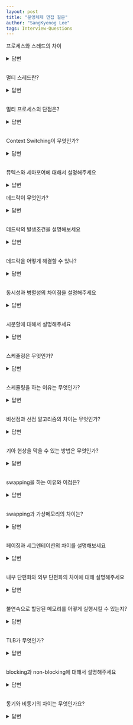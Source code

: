 ```yaml
---
layout: post
title: "운영체제 면접 질문"
author: "SangKyenog Lee"
tags: Interview-Questions
---
```


프로세스와 스레드의 차이
<details markdown="1">
<summary>답변</summary>

`프로세스는 메모리에 올라와 실행 중인 프로그램의 인스턴스이며 운영체제로부터 각 프로세스마다 독립적인 코드, 데이터, 스택, 힙 영역을 할당 받습니다. 스레드는 프로세스 내에서 실행되는 하나의 흐름이며, 스레드들은 코드, 데이터, 힙 영역을 공유하고 각 스레드마다 독립적인 스택 영역을 할당받습니다.`

</details>

<br>

멀티 스레드란?
<details markdown="1">
<summary>답변</summary>

`멀티 프로세스보다 멀티 스레드가 메모리 공간과 시스템 자원 소모가 적습니다. 데이터 섹션 또는 힙 영역으로 스레드 간의 통신이 가능하고 컨텍스트 스위칭이 발생하게 되면 스택영역만 처리하면 되기 때문입니다. 하지만 스레드 간 자원을 공유하기 때문에 동기화 작업이 필요합니다. 또한 공유로 인해 하나의 스레드가 종료되면 전체 스레드가 종료됩니다.`

</details>

<br>

멀티 프로세스의 단점은?
<details markdown="1">
<summary>답변</summary>

`프로세스 생성할때마다 시스템 콜이 발생하고 컨텍스트 스위칭이 발생하면 스택만 처리하면 되던 멀티 스레드와는 달리, 모든 영역이 독립적인 영역이기 때문에 모두 다 처리를 해야합니다. 또한 통신에서도 공유하는 영역이 하나도 없어서 IPC를 통해 통신을 해야해서 오버헤드가 커집니다.`

</details>

<br>

Context Switching이 무엇인가?
<details markdown="1">
<summary>답변</summary>

`어떤 하나의 프로세스를 실행하고 있는 상태에서 인터럽트 요청에 의해 다음 우선 순위의 프로세스가 실행되어야 할 때 기존의 프로세스의 상태 또는 레지스터 값(Context)을 저장하고 CPU가 다음 프로세스를 수행하도록 새로운 프로세스의 상태 또는 레지스터 값(Context)를 교체하는 작업을 말합니다.`

</details>

<br>

뮤텍스와 세마포어에 대해서 설명해주세요
<details markdown="1">
<summary>답변</summary>

`뮤텍스는 공유 자원을 여러 스레드가 접근하는 것을 막는 것이고 세마포어는 공유자원에 접근할 수 있는 스레드 및 프로세스의 수를 컨트롤 해서 접근을 제한하는 것을 말합니다. 둘의 차이는 동기화의 대상인데 뮤텍스는 한개이고 세마포어는 하나 이상일 경우에 사용하며 이에 따라 뮤텍스는 한개이므로 소유가 가능해서 소유주가 해당 자원에 대한 책임을 지지만, 세마포어는 단지 접근 가능한 스레드 및 프로세스 수를 컨트롤 하는 것이기 때문에 소유의 개념이 없습니다.`

</details>

데드락이 무엇인가?
<details markdown="1">
<summary>답변</summary>

`두 개 이상의 서로 다른 프로세스가 상대방의 작업이 끝나기만을 기다리는 상태를 데드락(교착상태)라고 합니다.`

</details>

<br>

데드락의 발생조건을 설명해보세요
<details markdown="1">
<summary>답변</summary>

`데드락은 네 가지의 조건이 모두 성립할때 발생합니다. 첫번째로 상호배제입니다. 상호배제는 하나의 자원을 하나의 프로세스만 사용이 가능함을 말합니다. 두번째로 점유 대기입니다. 점유 대기란 프로세스는 하나 이상의 자원을 점유하며, 다른 프로세스가 소유주인 자원을 사용하기 위해 대기중이어야 합니다. 세번째로 비선점입니다. 프로세스의 작업이 끝나지 않고서는 다른 프로세스의 자원을 뺏을 수 없습니다. 마지막으로 순환 대기입니다. 순환대기는 프로세스들이 점유한 자원과 대기중인 자원의 집합이 순환형으로 이루어져 있는 것을 말합니다.`

</details>

<br>

데드락을 어떻게 해결할 수 있나?
<details markdown="1">
<summary>답변</summary>

`데드락을 예방하거나 회피하거나 회복하는 방법이 있습니다. 예방은 사실 실질적으로 하게 되면 자원낭비가 심하여 추천되지 않습니다. 그 중에 자원 요청 순서를 번호를 정하여 순환 대기를 부정하는 것이 가장 낫습니다. 회피는 시스템이 항상 safe state에 있도록 자원을 할당하는 은행원 알고리즘이 있습니다. 하지만 사전에 파악해야할 정보들이 많고 자원 이용도가 하락한다는 단점이 있습니다. 회복은 데드락을 발생시킨 프로세스를 종료시키거나 해당 데드락에 관련된 프로세스들을 종료시키는 방법입니다.`

</details>

<br>

동시성과 병렬성의 차이점을 설명해주세요
<details markdown="1">
<summary>답변</summary>

`동시성과 병렬성 모두 여러 개의 작업을 동시적으로 실행하는 방식인데, 동시성은 하나의 코어에 여러개의 쓰레드가 많은 작업을 처리하는 것처럼 보이는 것이고, 병렬성은 두개 이상의 코어가 실제로 한번에 많은 일을 처리하는 것입니다. 동시성은 소프트웨어 병렬성은 하드웨어적인 성질입니다.`

</details>

<br>

시분할에 대해서 설명해주세요
<details markdown="1">
<summary>답변</summary>

`1개 코어가 여러개의 작업 처리 대상들을 시간을 쪼개어 할당하는 것을 말합니다.`

</details>

<br>

스케쥴링은 무엇인가?
<details markdown="1">
<summary>답변</summary>

`운영체제의 가장 중요한 업무는 실행중이거나 실행되어야 할 프로세스들을 관리하는 일입니다. 운영체제가 프로세스에 필요한 자원을 할당을 하고 관리하는 과정을 스케줄링이라고 부릅니다.`

</details>

<br>

스케쥴링을 하는 이유는 무엇인가?
<details markdown="1">
<summary>답변</summary>

`CPU의 효율을 극대화시키기 위해 합니다. 만약 어떤 프로세스가 실행 중, 입출력 요청에 의해 wait 됐을 때,다시 ready 상태가 될 때까지 기다리는 것은 비효율적입니다. 최대한 많은 프로세스를 실행하여 CPU가 쉬지 않도록 해야합니다.`

</details>

<br>

비선점과 선점 알고리즘의 차이는 무엇인가?
<details markdown="1">
<summary>답변</summary>

`실행 중인 프로세스의 자원을 도중에 뺏을 수 있으면 선점 알고리즘 끝날때까지 기다려야한다면 비선점 알고리즘입니다.`

</details>

<br>

기아 현상을 막을 수 있는 방법은 무엇인가?
<details markdown="1">
<summary>답변</summary>

`Aging을 사용하여 막습니다. 기아 현상은 우선순위가 낮은 프로세스가 우선순위가 높은 프로세스에게 계속 순서를 뺏겨서 발생하는데 오래 기다린 프로세스의 우선순위를 높여준다면 해결할 수 있습니다.`

</details>

<br>

swapping을 하는 이유와 이점은?
<details markdown="1">
<summary>답변</summary>

`swapping은 지금 실행해야 할 프로세스가 있는데 메모리 공간이 부족하여 기존의 사용하지 않을 프로세스를 메모리 공간에서 디스크로 내보내는 것을 말합니다.`

</details>

<br>

swapping과 가상메모리의 차이는?
<details markdown="1">
<summary>답변</summary>

`swapping은 프로세스 전체를 메모리에서 내보내지만 가상메모리는 page단위로 내보냅니다.`

</details>

<br>

페이징과 세그멘테이션의 차이를 설명해보세요
<details markdown="1">
<summary>답변</summary>

`분할하는 방법에서 차이가 있습니다. 페이징은 프로그램을 같은 크기로 자르기 때문에 내부단편화가 발생합니다. 세그멘테이션은 의미 단위로 자릅니다. 같은 의미끼리 모여있어 공유나 보안면에서 페이징보다 우수하지만, 외부 단편화가 발생하는 단점이 있습니다.`

</details>

<br>

내부 단편화와 외부 단편화의 차이에 대해 설명해주세요
<details markdown="1">
<summary>답변</summary>

`내부 단편화는 실행해야 할 프로그램의 크기가 분할된 메모리의 크기보다 작은 것을 말합니다. 따라서 남는 공간이 발생하고 이것이 내부 단편화입니다. 외부 단편화는 실행해야 할 프로그램의 크기가 분할된 메모리의 크기보다 큰 것을 말합니다. 외부 단편화는 곳곳에 홀이 생기기 때문에 내부 단편화보다 메모리 낭비가 심해집니다.`

</details>

<br>

불연속으로 할당된 메모리를 어떻게 실행시킬 수 있는지?
<details markdown="1">
<summary>답변</summary>

`각 페이지의 정보가 page table에 저장되어 있고, page table에는 base와 offset이 존재합니다. page table은 연속적으로 보이지만 실제 물리 메모리에 올라가있는 곳은 제 각각이기 때문에 불연속적이어도 page table을 보고 찾아갈 수 있기 때문에 실행 가능합니다.`

</details>

<br>

TLB가 무엇인가?
<details markdown="1">
<summary>답변</summary>

`TLB는 데이터에 접근하려면 page table과 물리 메모리 접근까지 두번의 과정이 필요한데 TLB에 가상 페이지 번호가 저장되어 있다면 page table을 참조할 필요없이 바로 물리 메모리로 접근할 수 있습니다.`

</details>

<br>

blocking과 non-blocking에 대해서 설명해주세요
<details markdown="1">
<summary>답변</summary>

`둘은 어떤 함수를 호출했을 때, 제어권이 돌아오는 시점에서 차이가 있습니다.. blocking은 함수를 호출하면 호출된 함수의 결과값이 준비되었을 때 제어권을 반환하며, 논 블로킹은 호출된 즉시 반환할 수 있는 값과 함께 제어권이 반환되며 값을 언제줄 지 모르기 때문에 지속적으로 polling을 해줘야 합니다.`

</details>

<br>

동기와 비동기의 차이는 무엇인가요?
<details markdown="1">
<summary>답변</summary>

`동기는 제어권과 데이터의 반환시점이 동일하며, 비동기는 제어권과 데이터의 반환시점이 동일하지 않다. 동기는 시스템콜이 발생하면 해당 시스템콜이 끝날때까지 대기하고, 비동기는 기다리지 않고 시스템콜 인터럽트가 오면 그때 결과물을 받아온다.`

</details>

<br>
